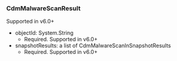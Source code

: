 ### CdmMalwareScanResult
Supported in v6.0+

- objectId: System.String
  - Required. Supported in v6.0+
- snapshotResults: a list of CdmMalwareScanInSnapshotResults
  - Required. Supported in v6.0+
